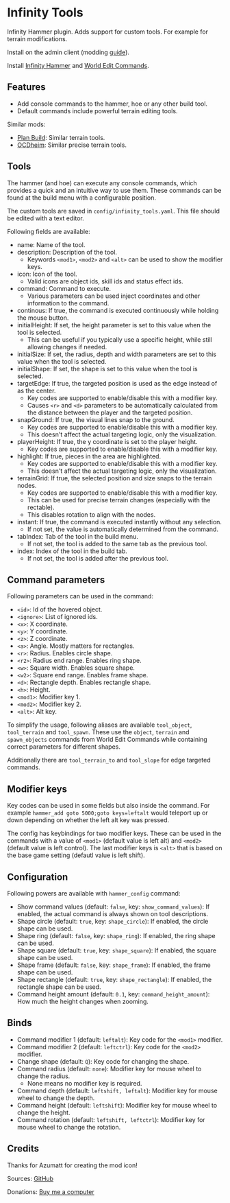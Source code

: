 # Infinity Tools

Infinity Hammer plugin. Adds support for custom tools. For example for terrain modifications.

Install on the admin client (modding [guide](https://youtu.be/L9ljm2eKLrk)).

Install [Infinity Hammer](https://valheim.thunderstore.io/package/JereKuusela/Infinity_Hammer/) and [World Edit Commands](https://valheim.thunderstore.io/package/JereKuusela/World_Edit_Commands/).

## Features

- Add console commands to the hammer, hoe or any other build tool.
- Default commands include powerful terrain editing tools.

Similar mods:

- [Plan Build](https://valheim.thunderstore.io/package/MathiasDecrock/PlanBuild/): Similar terrain tools.
- [OCDheim](https://valheim.thunderstore.io/package/javadevils/OCDheim/): Similar precise terrain tools.

## Tools

The hammer (and hoe) can execute any console commands, which provides a quick and an intuitive way to use them. These commands can be found at the build menu with a configurable position.

The custom tools are saved in `config/infinity_tools.yaml`. This file should be edited with a text editor.

Following fields are available:

- name: Name of the tool.
- description: Description of the tool.
  - Keywords `<mod1>`, `<mod2>` and `<alt>` can be used to show the modifier keys.
- icon: Icon of the tool.
  - Valid icons are object ids, skill ids and status effect ids.
- command: Command to execute.
  - Various parameters can be used inject coordinates and other information to the command.
- continous: If true, the command is executed continuously while holding the mouse button.
- initialHeight: If set, the height parameter is set to this value when the tool is selected.
  - This can be useful if you typically use a specific height, while still allowing changes if needed.
- initialSize: If set, the radius, depth and width parameters are set to this value when the tool is selected.
- initialShape: If set, the shape is set to this value when the tool is selected.
- targetEdge: If true, the targeted position is used as the edge instead of as the center.
  - Key codes are supported to enable/disable this with a modifier key.
  - Causes `<r>` and `<d>` parameters to be automatically calculated from the distance between the player and the targeted position.
- snapGround: If true, the visual lines snap to the ground.
  - Key codes are supported to enable/disable this with a modifier key.
  - This doesn't affect the actual targeting logic, only the visualization.
- playerHeight: If true, the y coordinate is set to the player height.
  - Key codes are supported to enable/disable this with a modifier key.
- highlight: If true, pieces in the area are highlighted.
  - Key codes are supported to enable/disable this with a modifier key.
  - This doesn't affect the actual targeting logic, only the visualization.
- terrainGrid: If true, the selected position and size snaps to the terrain nodes.
  - Key codes are supported to enable/disable this with a modifier key.
  - This can be used for precise terrain changes (especially with the rectable).
  - This disables rotation to align with the nodes.
- instant: If true, the command is executed instantly without any selection.
  - If not set, the value is automatically determined from the command.
- tabIndex: Tab of the tool in the build menu.
  - If not set, the tool is added to the same tab as the previous tool.
- index: Index of the tool in the build tab.
  - If not set, the tool is added after the previous tool.

## Command parameters

Following parameters can be used in the command:

- `<id>`: Id of the hovered object.
- `<ignore>`: List of ignored ids.
- `<x>`: X coordinate.
- `<y>`: Y coordinate.
- `<z>`: Z coordinate.
- `<a>`: Angle. Mostly matters for rectangles.
- `<r>`: Radius. Enables circle shape.
- `<r2>`: Radius end range. Enables ring shape.
- `<w>`: Square width. Enables square shape.
- `<w2>`: Square end range. Enables frame shape.
- `<d>`: Rectangle depth. Enables rectangle shape.
- `<h>`: Height.
- `<mod1>`: Modifier key 1.
- `<mod2>`: Modifier key 2.
- `<alt>`: Alt key.

To simplify the usage, following aliases are available `tool_object`, `tool_terrain` and `tool_spawn`. These use the `object`, `terrain` and `spawn_objects` commands from World Edit Commands while containing correct parameters for different shapes.

Additionally there are `tool_terrain_to` and `tool_slope` for edge targeted commands.

## Modifier keys

Key codes can be used in some fields but also inside the command. For example `hammer_add goto 5000;goto keys=leftalt` would teleport up or down depending on whether the left alt key was pressed.

The config has keybindings for two modifier keys. These can be used in the commands with a value of `<mod1>` (default value is left alt) and `<mod2>` (default value is left control). The last modifier keys is `<alt>` that is based on the base game setting (defautl value is left shift).

## Configuration

Following powers are available with `hammer_config` command:

- Show command values (default: `false`, key: `show_command_values`): If enabled, the actual command is always shown on tool descriptions.
- Shape circle (default: `true`, key: `shape_circle`): If enabled, the circle shape can be used.
- Shape ring (default: `false`, key: `shape_ring`): If enabled, the ring shape can be used.
- Shape square (default: `true`, key: `shape_square`): If enabled, the square shape can be used.
- Shape frame (default: `false`, key: `shape_frame`): If enabled, the frame shape can be used.
- Shape rectangle (default: `true`, key: `shape_rectangle`): If enabled, the rectangle shape can be used.
- Command height amount (default: `0.1`, key: `command_height_amount`): How much the height changes when zooming.

## Binds

- Command modifier 1 (default: `leftalt`): Key code for the `<mod1>` modifier.
- Command modifier 2 (default: `leftctrl`): Key code for the `<mod2>` modifier.
- Change shape (default: `Q`): Key code for changing the shape.
- Command radius (default: `none`): Modifier key for mouse wheel to change the radius.
  - None means no modifier key is required.
- Command depth (default: `leftshift, leftalt`): Modifier key for mouse wheel to change the depth.
- Command height (default: `leftshift`): Modifier key for mouse wheel to change the height.
- Command rotation (default: `leftshift, leftctrl`): Modifier key for mouse wheel to change the rotation.

## Credits

Thanks for Azumatt for creating the mod icon!

Sources: [GitHub](https://github.com/JereKuusela/valheim-infinity_tools)

Donations: [Buy me a computer](https://www.buymeacoffee.com/jerekuusela)
